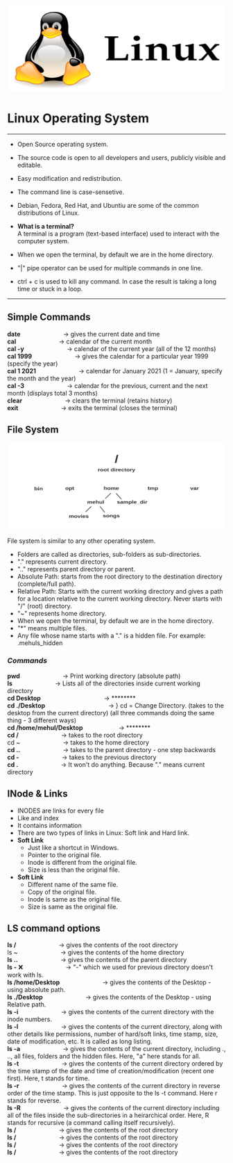 <img src="logo.png"  width="600" height="200">    
  

# Linux Operating System    
  
   
---
+ Open Source operating system.    
+ The source code is open to all developers and users, publicly visible and editable. 
+ Easy modification and redistribution.
+ The command line is case-sensetive.    
+ Debian, Fedora, Red Hat, and Ubuntiu are some of the common distributions of Linux.   

+ **What is a terminal?**    
A terminal is a program (text-based interface) used to interact with the computer system.      
  
+ When we open the terminal, by default we are in the home directory.
+ "|" pipe operator can be used for multiple commands in one line.    
+ ctrl + c is used to kill any command. In case the result is taking a long time or stuck in a loop.   

---   

## Simple Commands    
**date** &nbsp; &nbsp; &nbsp; &nbsp; &nbsp; &nbsp; &nbsp; &nbsp; &nbsp; &nbsp; &nbsp; &nbsp; -> gives the current date and time    
**cal** &nbsp; &nbsp; &nbsp; &nbsp; &nbsp; &nbsp; &nbsp; &nbsp; &nbsp; &nbsp; &nbsp; &nbsp; -> calendar of the current month       
**cal -y** &nbsp; &nbsp; &nbsp; &nbsp; &nbsp; &nbsp; &nbsp; &nbsp; &nbsp; &nbsp; &nbsp; &nbsp; -> calendar of the current year (all of the 12 months)    
**cal 1999** &nbsp; &nbsp; &nbsp; &nbsp; &nbsp; &nbsp; &nbsp; &nbsp; &nbsp; &nbsp; &nbsp; &nbsp; -> gives the calendar for a particular year 1999 (specify the year)      
**cal 1 2021** &nbsp; &nbsp; &nbsp; &nbsp; &nbsp; &nbsp; &nbsp; &nbsp; &nbsp; &nbsp; &nbsp; &nbsp; -> calendar for January 2021 (1 = January, specify the month and the year)  
**cal -3** &nbsp; &nbsp; &nbsp; &nbsp; &nbsp; &nbsp; &nbsp; &nbsp; &nbsp; &nbsp; &nbsp; &nbsp; -> calendar for the previous, current and the next month (displays total 3 months)  
**clear** &nbsp; &nbsp; &nbsp; &nbsp; &nbsp; &nbsp; &nbsp; &nbsp; &nbsp; &nbsp; &nbsp; &nbsp;  -> clears the terminal (retains history)    
**exit** &nbsp; &nbsp; &nbsp; &nbsp; &nbsp; &nbsp; &nbsp; &nbsp; &nbsp; &nbsp; &nbsp; &nbsp;  -> exits the terminal (closes the terminal)    

   
## File System       

<img src="file_structure.png"  width="600" height="200">      

 File system is similar to any other operating system.    
 + Folders are called as directories, sub-folders as sub-directories.         
 + "." represents current directory.    
 + ".." represents parent directory or parent.     
 + Absolute Path: starts from the root directory to the destination directory (complete/full path).      
 + Relative Path: Starts with the current working directory and gives a path for a location relative to the current working directory. Never starts with "/" (root) directory.        
 + "~" represents home directory.
 + When we open the terminal, by default we are in the home directory.
 + "*" means multiple files.     
 + Any file whose name starts with a "." is a hidden file. For example: .mehuls_hidden

       
### *Commands*   
  
**pwd** &nbsp; &nbsp; &nbsp; &nbsp; &nbsp; &nbsp; &nbsp; &nbsp; &nbsp; &nbsp; &nbsp; &nbsp; -> Print working directory (absolute path)       
**ls** &nbsp; &nbsp; &nbsp; &nbsp; &nbsp; &nbsp; &nbsp; &nbsp; &nbsp; &nbsp; &nbsp; &nbsp; -> Lists all of the directories inside current working directory      
**cd Desktop** &nbsp; &nbsp; &nbsp; &nbsp; &nbsp; &nbsp; &nbsp; &nbsp; &nbsp; &nbsp; &nbsp; &nbsp;  &nbsp; &nbsp; &nbsp; &nbsp; &nbsp; &nbsp;    ->   ********     
**cd ./Desktop** &nbsp; &nbsp; &nbsp; &nbsp; &nbsp; &nbsp; &nbsp; &nbsp; &nbsp; &nbsp; &nbsp; &nbsp; &nbsp; &nbsp;  &nbsp; &nbsp; &nbsp; &nbsp; -> } cd = Change Directory. (takes to the desktop from the current directory) (all three commands doing the same thing - 3 different ways)      
**cd /home/mehul/Desktop** &nbsp; &nbsp; &nbsp; &nbsp; &nbsp; &nbsp; &nbsp; &nbsp;  &nbsp; &nbsp;    ->  ********    
**cd /** &nbsp; &nbsp; &nbsp; &nbsp; &nbsp; &nbsp; &nbsp; &nbsp; &nbsp; &nbsp; &nbsp; &nbsp; -> takes to the root directory   
cd ~ &nbsp; &nbsp; &nbsp; &nbsp; &nbsp; &nbsp; &nbsp; &nbsp; &nbsp; &nbsp; &nbsp; &nbsp;  -> takes to the home directory   
**cd ..** &nbsp; &nbsp; &nbsp; &nbsp; &nbsp; &nbsp; &nbsp; &nbsp; &nbsp; &nbsp; &nbsp; &nbsp;  -> takes to the parent directory - one step backwards      
**cd -** &nbsp; &nbsp; &nbsp; &nbsp; &nbsp; &nbsp; &nbsp; &nbsp; &nbsp; &nbsp; &nbsp; &nbsp;  -> takes to the previous directory      
**cd .** &nbsp; &nbsp; &nbsp; &nbsp; &nbsp; &nbsp; &nbsp; &nbsp; &nbsp; &nbsp; &nbsp; &nbsp;  -> It won't do anything. Because "." means current directory        
   
## INode & Links
  
+ INODES are links for every file
+ Like and index
+ It contains information
+ There are two types of  links in Linux: Soft link and Hard link.  
+ **Soft Link**    
    + Just like a shortcut in Windows.    
    + Pointer to the original file.
    + Inode is different from the original file.
    + Size is less than the original file.         
+ **Soft Link**    
    + Different name of the same file.
    + Copy of the original file.
    + Inode is same as the original file.
    + Size is same as the original file.        
   
## LS command options     
**ls /** &nbsp; &nbsp; &nbsp; &nbsp; &nbsp; &nbsp; &nbsp; &nbsp; &nbsp; &nbsp; &nbsp; &nbsp; -> gives the contents of the root directory  
ls ~ &nbsp; &nbsp; &nbsp; &nbsp; &nbsp; &nbsp; &nbsp; &nbsp; &nbsp; &nbsp; &nbsp; &nbsp; -> gives the contents of the home directory      
**ls ..** &nbsp; &nbsp; &nbsp; &nbsp; &nbsp; &nbsp; &nbsp; &nbsp; &nbsp; &nbsp; &nbsp; &nbsp; -> gives the contents of the parent directory        
**ls -** ❌ &nbsp; &nbsp; &nbsp; &nbsp; &nbsp; &nbsp; &nbsp; &nbsp; &nbsp; &nbsp; &nbsp; &nbsp; -> "-" which we used for previous directory doesn't work with ls.     
**ls /home/Desktop** &nbsp; &nbsp; &nbsp; &nbsp; &nbsp; &nbsp; &nbsp; &nbsp; &nbsp; &nbsp; &nbsp; &nbsp; -> gives the contents of the Desktop - using absolute path.  
**ls ./Desktop** &nbsp; &nbsp; &nbsp; &nbsp; &nbsp; &nbsp; &nbsp; &nbsp; &nbsp; &nbsp; &nbsp; &nbsp; -> gives the contents of the Desktop - using Relative path.   
**ls -i** &nbsp; &nbsp; &nbsp; &nbsp; &nbsp; &nbsp; &nbsp; &nbsp; &nbsp; &nbsp; &nbsp; &nbsp; -> gives the contents of the current directory with the inode numbers.   
**ls -l** &nbsp; &nbsp; &nbsp; &nbsp; &nbsp; &nbsp; &nbsp; &nbsp; &nbsp; &nbsp; &nbsp; &nbsp; -> gives the contents of the current directory, along with other details like permissions, number of hard/soft links, time stamp, size, date of modification, etc. It is called as long listing.       
**ls -a** &nbsp; &nbsp; &nbsp; &nbsp; &nbsp; &nbsp; &nbsp; &nbsp; &nbsp; &nbsp; &nbsp; &nbsp; -> gives the contents of the current directory, including ., .., all files, folders and the hidden files. Here, "a" here stands for all.    
**ls -t** &nbsp; &nbsp; &nbsp; &nbsp; &nbsp; &nbsp; &nbsp; &nbsp; &nbsp; &nbsp; &nbsp; &nbsp; -> gives the contents of the current directory ordered by the time stamp of the date and time of creation/modification (recent one first). Here, t stands for time.    
**ls -r** &nbsp; &nbsp; &nbsp; &nbsp; &nbsp; &nbsp; &nbsp; &nbsp; &nbsp; &nbsp; &nbsp; &nbsp; -> gives the contents of the current directory in reverse order of the time stamp. This is just opposite to the ls -t command. Here r stands for reverse.   
**ls -R** &nbsp; &nbsp; &nbsp; &nbsp; &nbsp; &nbsp; &nbsp; &nbsp; &nbsp; &nbsp; &nbsp; &nbsp; -> gives the contents of the current directory including all of the files inside the sub-directories in a heirarchical order. Here, R stands for recursive (a command calling itself recursively).    
**ls /** &nbsp; &nbsp; &nbsp; &nbsp; &nbsp; &nbsp; &nbsp; &nbsp; &nbsp; &nbsp; &nbsp; &nbsp; -> gives the contents of the root directory    
**ls /** &nbsp; &nbsp; &nbsp; &nbsp; &nbsp; &nbsp; &nbsp; &nbsp; &nbsp; &nbsp; &nbsp; &nbsp; -> gives the contents of the root directory  
**ls /** &nbsp; &nbsp; &nbsp; &nbsp; &nbsp; &nbsp; &nbsp; &nbsp; &nbsp; &nbsp; &nbsp; &nbsp; -> gives the contents of the root directory    
**ls /** &nbsp; &nbsp; &nbsp; &nbsp; &nbsp; &nbsp; &nbsp; &nbsp; &nbsp; &nbsp; &nbsp; &nbsp; -> gives the contents of the root directory


         
         
    



  
